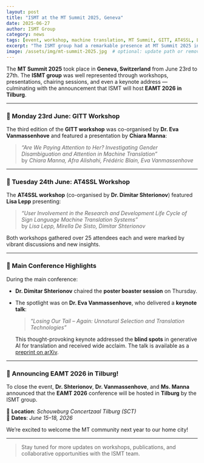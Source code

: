 ```yaml
---
layout: post
title: "ISMT at the MT Summit 2025, Geneva"
date: 2025-06-27
author: ISMT Group
category: news
tags: [event, workshop, machine translation, MT Summit, GITT, AT4SSL, LLMs, EAMT]
excerpt: "The ISMT group had a remarkable presence at MT Summit 2025 in Geneva with workshops, presentations, a keynote, and the exciting announcement of hosting EAMT 2026 in Tilburg."
image: /assets/img/mt-summit-2025.jpg  # optional: update path or remove
---
```


The **MT Summit 2025** took place in **Geneva, Switzerland** from June 23rd to 27th. The **ISMT group** was well represented through workshops, presentations, chairing sessions, and even a keynote address — culminating with the announcement that ISMT will host **EAMT 2026 in Tilburg**.

---

### 🧪 Monday 23rd June: GITT Workshop

The third edition of the **GITT workshop** was co-organised by **Dr. Eva Vanmassenhove** and featured a presentation by **Chiara Manna**:  
> *“Are We Paying Attention to Her? Investigating Gender Disambiguation and Attention in Machine Translation”*  
> by *Chiara Manna, Afra Alishahi, Frédéric Blain, Eva Vanmassenhove*

---

### 🤟 Tuesday 24th June: AT4SSL Workshop

The **AT4SSL workshop** (co-organised by **Dr. Dimitar Shterionov**) featured **Lisa Lepp** presenting:  
> *“User Involvement in the Research and Development Life Cycle of Sign Language Machine Translation Systems”*  
> by *Lisa Lepp, Mirella De Sisto, Dimitar Shterionov*

Both workshops gathered over 25 attendees each and were marked by vibrant discussions and new insights.

---

### 🎤 Main Conference Highlights

During the main conference:

- **Dr. Dimitar Shterionov** chaired the **poster boaster session** on Thursday.
- The spotlight was on **Dr. Eva Vanmassenhove**, who delivered a **keynote talk**:
  
  > *“Losing Our Tail – Again: Unnatural Selection and Translation Technologies”*

  This thought-provoking keynote addressed the **blind spots** in generative AI for translation and received wide acclaim. The talk is available as a [preprint on arXiv](#).

---

### 📣 Announcing EAMT 2026 in Tilburg!

To close the event, **Dr. Shterionov**, **Dr. Vanmassenhove**, and **Ms. Manna** announced that the **EAMT 2026** conference will be hosted in **Tilburg** by the ISMT group.

📍 **Location**: *Schouwburg Concertzaal Tilburg (SCT)*  
📅 **Dates**: *June 15–18, 2026*

We’re excited to welcome the MT community next year to our home city!

---

> Stay tuned for more updates on workshops, publications, and collaborative opportunities with the ISMT team.
